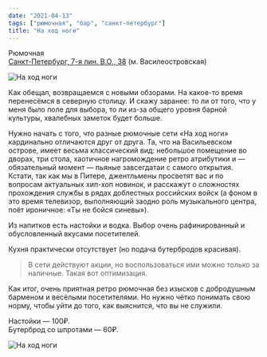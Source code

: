 ```yaml
---
date: "2021-04-13"
tags: ["рюмочная", "бар", "санкт-петербург"]
title: "На ход ноги"
---
```


Рюмочная\
[Санкт-Петербург, 7-я лин. В.О., 38](https://goo.gl/maps/m68b9ttYHmSuLh5CA) (м. Василеостровская)

![На ход ноги](/posts/images/2021-04-14-na_khod_nogi-1.jpg)

Как обещал, возвращаемся с новыми обзорами. На какое-то время перенесёмся в северную столицу. И скажу заранее: то ли от того, что у меня было поле для выбора, то ли из-за общего уровня барной культуры, хвалебных заметок будет больше.

<!--more-->

Нужно начать с того, что разные рюмочные сети «На ход ноги» кардинально отличаются друг от друга. Та, что на Васильевском острове, имеет весьма классический вид: небольшое помещение во дворах, три стола, хаотичное нагромождение ретро атрибутики и — обязательный момент — пьяные завсегдатаи с самого открытия. Кстати, так как мы в Питере, джентльмены просветят вас и по вопросам актуальных хип-хоп новинок, и расскажут о сложностях прохождения службы в рядах доблестных российских войск (а фоном в это время телевизор, выполняющий заодно роль музыкального центра, поёт ироничное: «Ты не бойся синевы»).

Из напитков есть настойки и водка. Выбор очень рафинированный и обусловленный вкусами посетителей.

Кухня практически отсутствует (но подача бутербродов красивая).

> В сети действуют акции, но воспользоваться ими можно только за наличные. Такая вот оптимизация.

Как итог, очень приятная ретро рюмочная без изысков с добродушным барменом и весёлыми посетителями. Но нужно чётко понимать свою норму, чтобы уйти до того, как выяснится, что вы не служили. 

Настойки — 100₽.\
Бутерброд со шпротами — 60₽.

![На ход ноги](/posts/images/2021-04-14-na_khod_nogi-2.jpg)